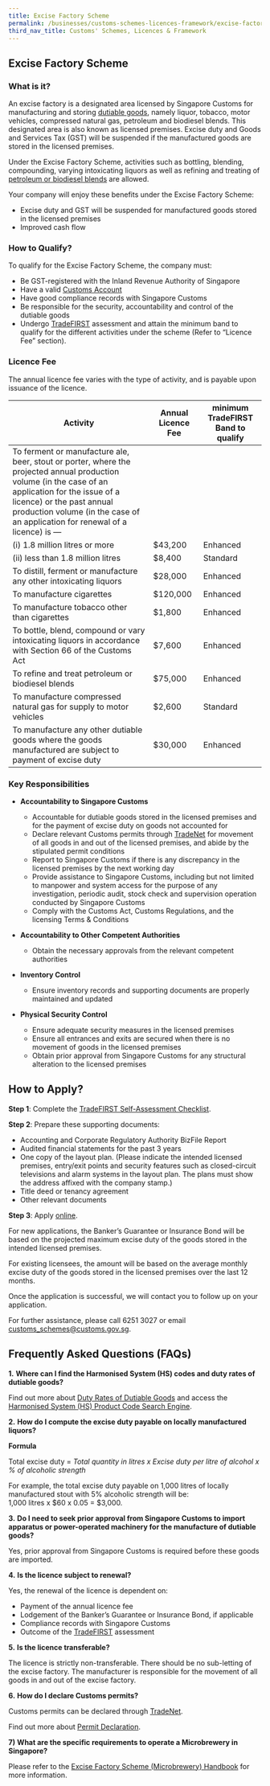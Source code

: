 ```yaml
---
title: Excise Factory Scheme
permalink: /businesses/customs-schemes-licences-framework/excise-factory-scheme
third_nav_title: Customs' Schemes, Licences & Framework
---
```


## Excise Factory Scheme

### What is it?

An excise factory is a designated area licensed by Singapore Customs for manufacturing and storing  [dutiable goods](/businesses/valuation-duties-taxes-and-fees/duties-and-dutiable-goods), namely liquor, tobacco, motor vehicles, compressed natural gas, petroleum and biodiesel blends. This designated area is also known as licensed premises. Excise duty and Goods and Services Tax (GST) will be suspended if the manufactured goods are stored in the licensed premises.

Under the Excise Factory Scheme, activities such as bottling, blending, compounding, varying intoxicating liquors as well as refining and treating of  [petroleum or biodiesel blends](/businesses/customs-schemes-licences-framework/petroleum-licences)  are allowed.

Your company will enjoy these benefits under the Excise Factory Scheme:

-   Excise duty and GST will be suspended for manufactured goods stored in the licensed premises
-   Improved cash flow

### How to Qualify?

To qualify for the Excise Factory Scheme, the company must:

-   Be GST-registered with the Inland Revenue Authority of Singapore
-   Have a valid  [Customs Account](/businesses/registration-matters/registration-procedures/activate-customs-account)
-   Have good compliance records with Singapore Customs
-   Be responsible for the security, accountability and control of the dutiable goods
-   Undergo  [TradeFIRST](/businesses/customs-schemes-licences-framework/trade-first) assessment and attain the minimum band to qualify for the different activities under the scheme (Refer to “Licence Fee” section).

### Licence Fee

The annual licence fee varies with the type of activity, and is payable upon issuance of the licence.

| Activity | Annual Licence Fee | minimum TradeFIRST Band to qualify |
|----------|--------------------|------------------------------------|
| To ferment or manufacture ale, beer, stout or porter, where the projected annual production volume (in the case of an application for the issue of a licence) or the past annual production volume (in the case of an application for renewal of a licence) is — |  |
| (i) 1.8 million litres or more | $43,200 | Enhanced |
| (ii) less than 1.8 million litres | $8,400 | Standard |
| To distill, ferment or manufacture any other intoxicating liquors | $28,000 | Enhanced |
| To manufacture cigarettes | $120,000 | Enhanced |
| To manufacture tobacco other than cigarettes | $1,800 | Enhanced | 
| To bottle, blend, compound or vary intoxicating liquors in accordance with Section 66 of the Customs Act | $7,600 | Enhanced |
| To refine and treat petroleum or biodiesel blends | $75,000 | Enhanced |
| To manufacture compressed natural gas for supply to motor vehicles | $2,600 | Standard |
| To manufacture any other dutiable goods where the goods manufactured are subject to payment of excise duty | $30,000 | Enhanced |


### Key Responsibilities

-   **Accountability to Singapore Customs**
    
    -   Accountable for dutiable goods stored in the licensed premises and for the payment of excise duty on goods not accounted for
    -   Declare relevant Customs permits through  [TradeNet](/about-us/national-single-window/overview) for movement of all goods in and out of the licensed premises, and abide by the stipulated permit conditions
    -   Report to Singapore Customs if there is any discrepancy in the licensed premises by the next working day
    -   Provide assistance to Singapore Customs, including but not limited to manpower and system access for the purpose of any investigation, periodic audit, stock check and supervision operation conducted by Singapore Customs
    -   Comply with the Customs Act, Customs Regulations, and the licensing Terms & Conditions

-   **Accountability to Other Competent Authorities**
    -   Obtain the necessary approvals from the relevant competent authorities

-   **Inventory Control**
    -   Ensure inventory records and supporting documents are properly maintained and updated

-   **Physical Security Control**
    -   Ensure adequate security measures in the licensed premises
    -   Ensure all entrances and exits are secured when there is no movement of goods in the licensed premises
    -   Obtain prior approval from Singapore Customs for any structural alteration to the licensed premises

## How to Apply?

**Step 1**: Complete the  [TradeFIRST Self-Assessment Checklist](/documents/businesses/31May2019-final-TradeFIRST-SelfAssessment-Checklist-approved.xlsx).

**Step 2**: Prepare these supporting documents:

-   Accounting and Corporate Regulatory Authority BizFile Report
-   Audited financial statements for the past 3 years
-   One copy of the layout plan. (Please indicate the intended licensed premises, entry/exit points and security features such as closed-circuit televisions and alarm systems in the layout plan. The plans must show the address affixed with the company stamp.)
-   Title deed or tenancy agreement
-   Other relevant documents

**Step 3**: Apply  [online](http://eservices.customs.gov.sg/scripts/customs/whselic/WHS1_Form.asp).

For new applications, the Banker’s Guarantee or Insurance Bond will be based on the projected maximum excise duty of the goods stored in the intended licensed premises.

For existing licensees, the amount will be based on the average monthly excise duty of the goods stored in the licensed premises over the last 12 months.

Once the application is successful, we will contact you to follow up on your application.

For further assistance, please call 6251 3027 or email  [customs_schemes@customs.gov.sg](mailto:customs_schemes@customs.gov.sg).

## Frequently Asked Questions (FAQs)

**1.** **Where can I find the Harmonised System (HS) codes and duty rates of dutiable goods?**

Find out more about  [Duty Rates of Dutiable Goods](/businesses/valuation-duties-taxes-fees/duties-and-dutiable-goods/list-of-dutiable-goods) and access the  [Harmonised System (HS) Product Code Search Engine](https://www.tradenet.gov.sg/tradenet/portlets/search/searchHSCA/searchInitHSCA.do).

**2.** **How do I compute the excise duty payable on locally manufactured liquors?**

**Formula**

Total excise duty = *Total quantity in litres x Excise duty per litre of alcohol x % of alcoholic strength*

For example, the total excise duty payable on 1,000 litres of locally manufactured stout with 5% alcoholic strength will be:  
1,000 litres x $60 x 0.05 = $3,000.

**3.** **Do I need to seek prior approval from Singapore Customs to import apparatus or power-operated machinery for the manufacture of dutiable goods?**

Yes, prior approval from Singapore Customs is required before these goods are imported.

**4.** **Is the licence subject to renewal?**

Yes, the renewal of the licence is dependent on:

-   Payment of the annual licence fee
-   Lodgement of the Banker’s Guarantee or Insurance Bond, if applicable
-   Compliance records with Singapore Customs
-   Outcome of the  [TradeFIRST](/businesses/customs-schemes-licences-framework/trade-first) assessment

**5.** **Is the licence transferable?**

The licence is strictly non-transferable. There should be no sub-letting of the excise factory. The manufacturer is responsible for the movement of all goods in and out of the excise factory.

**6.** **How do I declare Customs permits?**

Customs permits can be declared through  [TradeNet](/about-us/national-single-window/tradenet).

Find out more about  [Permit Declaration](/businesses/registration-matters/overview).

**7)** **What are the specific requirements to operate a Microbrewery in Singapore?**

Please refer to the  [Excise Factory Scheme (Microbrewery) Handbook](/documents/businesses/20191202-excise-factory-scheme-microbrewery-handbook-fourth-ed.pdf)  for more information.
